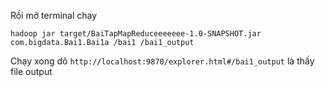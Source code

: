 
Rồi mở terminal chạy

```
hadoop jar target/BaiTapMapReduceeeeeee-1.0-SNAPSHOT.jar com.bigdata.Bai1.Bai1a /bai1 /bai1_output
```

Chạy xong dô `http://localhost:9870/explorer.html#/bai1_output` là thấy file output
